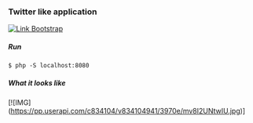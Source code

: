 ### Twitter like application 

[![Link Bootstrap](https://img.shields.io/badge/twitter-bootstrap-green.svg
)](https://getbootstrap.com)

##### Run

``` 
$ php -S localhost:8080
```

##### What it looks like
[![IMG] (https://pp.userapi.com/c834104/v834104941/3970e/mv8I2UNtwIU.jpg)]

